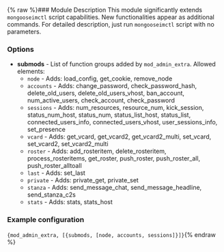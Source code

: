 {% raw %}### Module Description
This module significantly extends `mongooseimctl` script capabilities. New functionalities appear as additional commands. For detailed description, just run `mongooseimctl` script with no parameters.

### Options
* **submods** - List of function groups added by `mod_admin_extra`. Allowed elements:
  * `node` - Adds: load_config, get_cookie, remove_node
  * `accounts` - Adds: change_password, check_password_hash, delete_old_users, delete_old_users_vhost, ban_account, num_active_users, check_account, check_password
  * `sessions` - Adds: num_resources, resource_num, kick_session, status_num_host, status_num, status_list_host, status_list, connected_users_info, connected_users_vhost, user_sessions_info, set_presence
  * `vcard` - Adds: get_vcard, get_vcard2, get_vcard2_multi, set_vcard, set_vcard2, set_vcard2_multi
  * `roster` - Adds: add_rosteritem, delete_rosteritem, process_rosteritems, get_roster, push_roster, push_roster_all, push_roster_alltoall
  * `last` - Adds: set_last
  * `private` - Adds: private_get, private_set
  * `stanza` - Adds: send_message_chat, send_message_headline, send_stanza_c2s
  * `stats` - Adds: stats, stats_host

### Example configuration
` {mod_admin_extra, [{submods, [node, accounts, sessions]}]} `{% endraw %}
